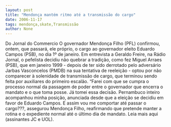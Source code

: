 ```yaml
---
layout: post
title: "Mendonça mantém ritmo até a transmissão do cargo"
date: 2006-11-17
tags: mendonça,skate,Transmissão
author: None
---
```

Do Jornal do Commercio
O governador Mendonça Filho (PFL) confirmou, ontem, que passará, ele próprio, o cargo ao governador eleito Eduardo Campos (PSB), no dia 1º de janeiro. Em entrevista a Geraldo Freire, na Rádio Jornal, o pefelista decidiu não quebrar a tradição, como fez Miguel Arraes (PSB), que em janeiro 1999 - depois de ter sido derrotado pelo adversário Jarbas Vasconcelos (PMDB) na sua tentativa de reeleição - optou por não comparecer à solenidade de transmissão de cargo, que terminou sendo feita por auxiliares do primeiro escalão. 
“Farei com que se cumpra o processo normal da passagem de poder entre o governador que encerra o mandato e o que toma posse. Já tomei essa decisão. Pernambuco inteiro acompanhou minha posição, anunciada desde que a eleição se decidiu em favor de Eduardo Campos. E assim vou me comportar até passar o cargo???, assegurou Mendonça Filho, reafirmando que pretende manter a rotina e o expediente normal até o último dia de mandato.
Leia mais aqui (assinantes JC e UOL). 